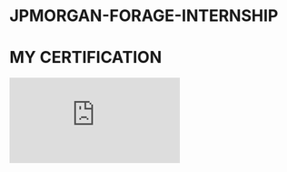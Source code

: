 # JPMORGAN-FORAGE-INTERNSHIP
 
# MY CERTIFICATION

![image](https://github.com/abhiramvarma018/JPMORGAN-FORAGE-INTERNSHIP/blob/main/Abhiram%20JP%20morgan%20certificate.pdf)
